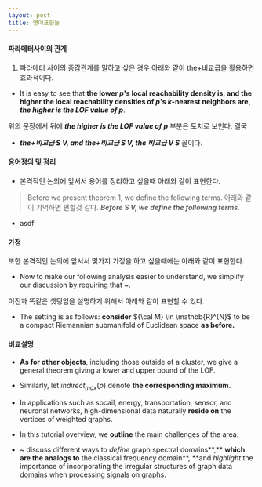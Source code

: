 ```yaml
---
layout: post
title: 영어표현들
---
```


#### 파라메터사이의 관계

1. 파라메터 사이의 증감관계를 말하고 싶은 경우 아래와 같이 the+비교급을 활용하면 효과적이다.  
- It is easy to see that **the lower $p$'s local reachability density is, and the higher the local reachability densities of $p$'s $k$-nearest neighbors are, *the higher is the LOF value of $p$***. 

위의 문장에서 뒤에 ***the higher is the LOF value of $p$*** 부분은 도치로 보인다. 결국 
- ***the+비교급 S V, and the+비교급 S V, the 비교급 V S***
꼴이다. 

#### 용어정의 및 정리

- 본격적인 논의에 앞서서 용어를 정리하고 싶을때 아래와 같이 표현한다. 
> Before we present theorem 1, we define the following terms. 
아래와 같이 기억하면 편할것 같다. 
> ***Before S V, we define the following terms***. 

- asdf

#### 가정 

또한 본격적인 논의에 앞서서 몇가지 가정을 하고 싶을때에는 아래와 같이 표현한다. 
- Now to make our following analysis easier to understand, we simplify our discussion by requiring that ~. 

이전과 똑같은 셋팅임을 설명하기 위해서 아래와 같이 표현할 수 있다. 
- The setting is as follows: **consider** ${\cal M} \in \mathbb{R}^{N}$ to be a compact Riemannian submanifold of Euclidean space **as before.**  


#### 비교설명 

- **As for other objects**, including those outside of a cluster, we give a general theorem giving a lower and upper bound of the LOF. 

- Similarly, let $indirect_{max}(p)$ denote **the corresponding maximum.**


- In applications such as socail, energy, transportation, sensor, and neuronal networks, high-dimensional data naturally **reside on** the vertices of weighted graphs. 

- In this tutorial overview, we **outline** the main challenges of the area. 

- ~ discuss different ways to *define* graph spectral domains**,** **which are the analogs to** the classical frequency domain**, **and *highlight* the importance of incorporating the irregular structures of graph data domains when processing signals on graphs. 











